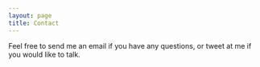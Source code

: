 ```yaml
---
layout: page
title: Contact
---
```


Feel free to send me an email if you have any questions, or tweet at me if you would like to talk.

<ul style="display: inline;">
  <a href="mailto:l.nguyen.paul@gmail.com"><i class="fa fa-envelope fa-2x" aria-hidden="true" style="padding:10px;"></i></a>
  <a href="https://twitter.com/paululele"><i class="fa fa-twitter fa-2x" aria-hidden="true" style="padding:10px;"></i></a>
  <a href="https://instagram.com/paululele"><i class="fa fa-instagram fa-2x" aria-hidden="true" style="padding:10px;"></i></a>
  <a href="https://linkedin.com/in/lenpaul"><i class="fa fa-linkedin fa-2x" aria-hidden="true" style="padding:10px;"></i></a>
  <a href="https://github.com/lenpaul"><i class="fa fa-github fa-2x" aria-hidden="true" style="padding:10px;"></i></a>
</ul>
